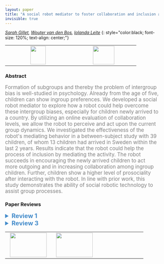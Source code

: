 ```yaml
---
layout: paper
title: "A social robot mediator to foster collaboration and inclusion among children"
invisible: true
---
```

*[Sarah Gillet](https://www.kth.se/profile/sgillet), [Wouter van den Bos](http://bits-of-information.org/DDN/), [Iolanda Leite](https://iolandaleite.com/)*
{: style="color:black; font-size: 120%; text-align: center;"}

<table width="20%"> <tr>
<td style="width: 20%; text-align: center;"><a href="http://www.roboticsproceedings.org/rss16/p103.pdf"><img src="{{ site.baseurl }}/images/paper_link.png"
width = "50"  height = "60"/> </a> </td>

<td style="width: 20%; text-align: center;"><a href="nan"><img src="{{ site.baseurl }}/images/pheedloop_link.png"
width = "70"  height = "60"/> </a> </td>

</tr></table>

### Abstract
<html><p style="color:gray; font-size: 120%; text-align: justified;">
Formation of subgroups and thereby the problem of intergroup bias is well-studied in psychology. Already from the age of five, children can show ingroup preferences. We developed a social robot mediator to explore how a robot could help overcome these intergroup biases, especially for children newly arrived to a country. By utilizing an online evaluation of collaboration levels, we allow the robot to perceive and act upon the current group dynamics. We investigated the effectiveness of the robot's mediating behavior in a between-subject study with 39 children, of whom 13 children had arrived in Sweden within the last 2 years. Results indicate that the robot could help the process of inclusion by mediating the activity. The robot succeeds in encouraging the newly arrived children to act more outgoing and in increasing collaboration among ingroup children. Further, children show a higher level of prosociality after interacting with the robot. In line with prior work, this study demonstrates the ability of social robotic technology to assist group processes. 
</p></html>

### Paper Reviews
<details><summary style="font-size:20px; color:#438BCA; cursor: pointer;"><b> Review 1</b></summary>
<p style="color:gray; font-size: 120%; text-align: justified; white-space: pre-line">
There is a lot to like about this research and this paper submission. The authors tackle an important problem of out-group social behavior, and they do so with an autonomous system. They also work with children, a user population that is difficult to recruit and study.  All of this is commendable. Furthermore, the paper is very well written and easy to follow. The descriptions are for the most part complete and precise. Overall I really liked this work. 

I want to point out in particular the great Introduction. It provides a good motivation and succinctly conveys the most related work and how it motivated this research. 

There are a few shortcomings that make this paper somewhat incomplete. The main ones are:

1) The authors to not position their work with respect to a specific gap related work. It is not clear what is missing in the state of the art and thus what the unique contribution of this work is. 

2) As a result, the music-based puzzle seems somewhat out of the blue and it is not motivated well. There is some hint in Section   III ("We aimed for creating a task..."), but a better description of why this is a good test case for the issues studied is necessary.

3) Most importantly, perhaps, is that it is never quite clear what the game is that the children play with the robot. What is the puzzle they are solving? What is considered a solution. Without this information it is hard to evaluate the validity of the rest of the findings. What would cause a child to choose one action over another is completely opaque in this description. 

4) The hypotheses should be presented more clearly and motivated. The word "more" is not clear - more compared to what? Also, an explanation of where the hypotheses come from is missing. 

5) Why did the authors need an additional measure beyond the in-game logs? Why is the dictator game important? Couldn't authors find the pro-social behaviors within the game? 

6) Finally, I found most of the effects quite small and some going in the counter-hypothesized direction. In that light, the authors' discussion as if the hypotheses were confirmed seems overreaching. Perhaps a more focused experiment on just the out-group socialization with a baseline of in-group behavior would have been a clearer thing to evaluate. 

Some smaller issues include: 

1) The radar graphs are not a very clear way to show the effects, as they mix the geometric metaphor with the scale. It took me a long time to parse what to read in these graphs. 

2) The description of the autonomy in overly algorithmic and mathematical terms deducts from the readability of the paper. The same behaviors could have been described more concisely and more clearly in prose. 

Overall, this is very interesting research, which clearly took great effort and is in the right direction, but it requires some more clarity to be useful as a published paper. 
</p> </details>

<details><summary style="font-size:20px; color:#438BCA; cursor: pointer;"><b> Review 3</b></summary>
<p style="color:gray; font-size: 120%; text-align: justified; white-space: pre-line">
This paper introduces an integrated robotic game and setup. It is a mark of distinction that the experimenters were able to run a user study with actual children from their target population (those in Sweden <2 years). Generally, the research is motivated and presented well well. The authors present a solid and up-to-date overview of recent HRI work on robots promoting/influencing group dynamics. The system description and task are presented clearly. The interaction apparatus strikes me as a good example of interactive group child-robot system design: the game is creative, interesting, appears to be engaging, and is accompanied by a clear algorithmic description of robot behavior.

It is somewhat odd to present 3 clearly stated hypotheses for the experiment, and then either not conduct or not present results of statistical tests, which are generally considered the appropriate scientific way to determine whether the experimental hypotheses are supported by the data. I understand that recruiting sufficient participants (particularly when working with a unique target population, which, as noted earlier, is a strength of this work), but in this case, perhaps the standard approach of listing and evaluating hypotheses framed in the form of H1, H2, and H3 is not the right course. 

That is to say, rather than couching inconclusive results in vague statements that lack mathematical support (e.g., "results show a trend towards the robot being able to achieve a more equal participation during its presence in the first game round", among others), the authors might consider accepting that the data as they are presented do not really answer such questions with much clarity or certainty. 

Instead, I recommend the authors focus on the many other valuable aspects of the work. What can HRI researchers, in particular those working with groups of children, learn from this work? The design of the interaction and game seems like a good starting point: what was the process like for developing this system and interaction? The game appears to be successful in engaging groups of children for at least a short while, what changes could be made in future work to encourage more clear demonstrations of in-/out-group co-operation? I am quite certain there are valuable reflections for researchers that can be shared as part of this work; given the small sample size of the experiment, I do not think that the currently presented behavioral hypotheses and measures are the most relevant or interesting parts of this project.

Questions:
How much the system relies on Wizard-of-Oz is unclear, yet important to the overall assessment of the system: how often did the Wizard have to intervene?

Minor Points:
Abstract: "Results indicate the robot accomplishes to address the inclusive aspect of the group..." awkward wording

Introduction: "Today's society is increasingly polarized with growing impressions of 'us' vs 'them'....". Such a claim deserves a citation.


</p> </details>

<table width="100%"><tr><td style="width: 30%; text-align: center;"><a href="{{ site.baseurl }}/program/papers/102"> <img src="{{ site.baseurl }}/images/previous_icon.png" width = "120"  height = "80"/> </a> </td>

<td style="width: 30%; text-align: center;"><a href="{{ site.baseurl }}/program/papers"> <img src="{{ site.baseurl }}/images/overview_icon.png" width = "120"  height = "80"/> </a> </td> 

<td style="width: 30%; text-align: center;"> </td> 

</tr></table>

